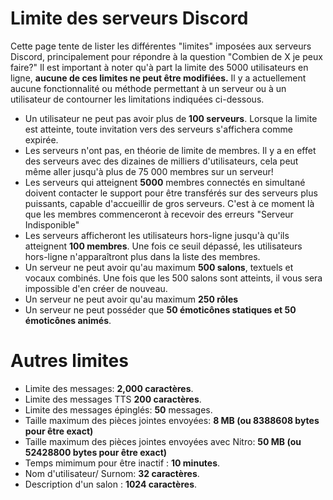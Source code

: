 <!-- TITLE: Limites des serveurs Discord -->
<!-- SUBTITLE: Les différentes limites des serveurs Discord -->

# Limite des serveurs Discord
Cette page tente de lister les différentes "limites" imposées aux serveurs Discord, principalement pour répondre à la question "Combien de X je peux faire?" Il est important à noter qu'à part la limite des 5000 utilisateurs en ligne, **aucune de ces limites ne peut être modifiées.** Il y a actuellement aucune fonctionnalité ou méthode permettant à un serveur ou à un utilisateur de contourner les limitations indiquées ci-dessous.

- Un utilisateur ne peut pas avoir plus de **100 serveurs**. Lorsque la limite est atteinte, toute invitation vers des serveurs s'affichera comme expirée. 
- Les serveurs n'ont pas, en théorie de limite de membres. Il y a en effet des serveurs avec des dizaines de milliers d'utilisateurs, cela peut même aller jusqu'à plus de 75 000 membres sur un serveur!
- Les serveurs qui atteignent **5000** membres connectés en simultané doivent contacter le support pour être transférés sur des serveurs plus puissants, capable d'accueillir de gros serveurs. C'est à ce moment là que les membres commenceront à recevoir des erreurs "Serveur Indisponible"
- Les serveurs afficheront les utilisateurs hors-ligne jusqu'à qu'ils atteignent **100 membres**. Une fois ce seuil dépassé, les utilisateurs hors-ligne n'apparaîtront plus dans la liste des membres. 
- Un serveur ne peut avoir qu'au maximum **500 salons**, textuels et vocaux combinés. Une fois que les 500 salons sont atteints, il vous sera impossible d'en créer de nouveau. 
- Un serveur ne peut avoir qu'au maximum **250 rôles**
- Un serveur ne peut posséder que **50 émoticônes statiques et 50 émoticônes animés**.

# Autres limites
- Limite des messages: **2,000 caractères**. 
- Limite des messages TTS **200 caractères**.
- Limite des messages épinglés: **50** messages.
- Taille maximum des pièces jointes envoyées: **8 MB (ou 8388608 bytes pour être exact)**
- Taille maximum des pièces jointes envoyées avec Nitro: **50 MB (ou 52428800 bytes pour être exact)**
- Temps mimimum pour être inactif : **10 minutes**.
- Nom d'utilisateur/ Surnom: **32 caractères**.
- Description d'un salon : **1024 caractères**.